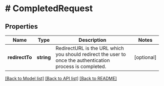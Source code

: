 # # CompletedRequest

## Properties

Name | Type | Description | Notes
------------ | ------------- | ------------- | -------------
**redirectTo** | **string** | RedirectURL is the URL which you should redirect the user to once the authentication process is completed. | [optional] 

[[Back to Model list]](../../README.md#documentation-for-models) [[Back to API list]](../../README.md#documentation-for-api-endpoints) [[Back to README]](../../README.md)


